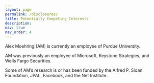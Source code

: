 ```yaml
---
layout: page
permalink: /disclosures/
title: Potentially Competing Interests
description: 
nav: true
nav_order: 4
---
```


<!-- _pages/disclosures.md -->
<div class="publications">

Alex Moehring (AM) is currently an employee of Purdue University.

AM was previously an employee of Microsoft, Keystone Strategies, and Wells Fargo Securities.

Some of AM’s research is or has been funded by the Alfred P. Sloan Foundation, JPAL, Facebook, and the Net Institute.

</div>
